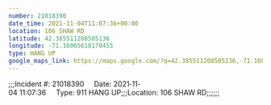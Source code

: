 ```yaml
---
number: 21018390
date_time: 2021-11-04T11:07:36+00:00
location: 106 SHAW RD
latitude: 42.385511208505136
longitude: -71.16065618170455
type: HANG UP
google_maps_link: https://maps.google.com/?q=42.385511208505136,-71.16065618170455
---
```


;;;Incident #: 21018390     Date: 2021‐11‐04 11:07:36     Type: 911 HANG UP;;;Location: 106 SHAW RD;;;;;;
